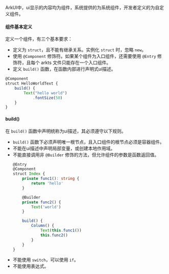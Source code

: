 ArkUI中，ui显示的内容均为组件，系统提供的为系统组件，开发者定义的为自定义组件。

#### 组件基本定义
定义一个组件，有三个基本要求：
* 定义为 `struct`，且不能有继承关系。实例化 `struct` 时，忽略 `new`。
* 使用 `@Component` 修饰符。如果某个组件为入口组件，还需要使用 `@Entry` 修饰符，且每个 arkts 文件只能存在一个入口组件。
* 定义 `build()` 函数，在函数内部进行声明式ui描述。
```ts
@Component
struct HelloWorldText {
    build() {
        Text("hello world")
            .fontSize(50)
    }
}
```

#### build()
在 `build()` 函数中声明统称为ui描述，其必须遵守以下规则。
* `build()` 函数下必须声明唯一根节点，且入口组件的根节点必须是容器组件。
* 不能在ui描述中声明局部变量，或创建本地作用域。
* 不能直接调用非 `@Builder` 修饰的方法，但允许组件的参数是函数返回值。
    ```ts
    @Entry
    @Component
    struct Index {
        private func1(): string {
            return 'hello'
        }

        @Builder
        private func2() {
            Text('world')
        }

        build() {
            Column() {
                Text(this.func1())
                this.func2()
            }
        }
    }
    ```
* 不能使用 `switch`，可以使用 `if`。
* 不能使用表达式。

